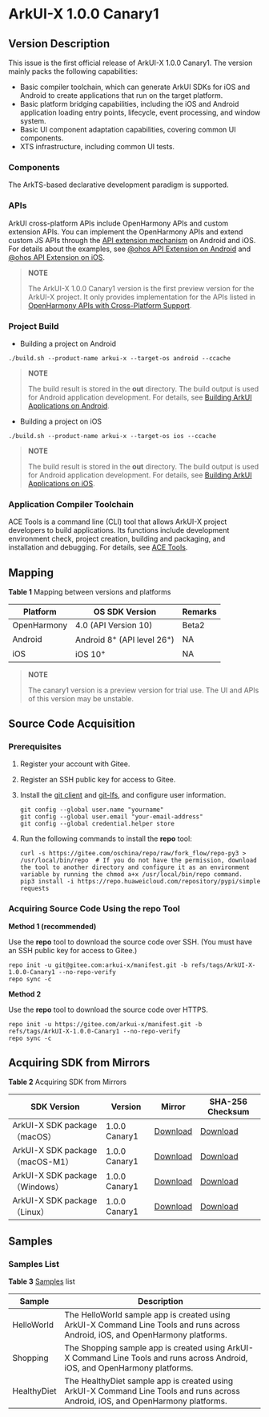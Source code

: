 # ArkUI-X 1.0.0 Canary1

## Version Description

This issue is the first official release of ArkUI-X 1.0.0 Canary1. The version mainly packs the following capabilities:

- Basic compiler toolchain, which can generate ArkUI SDKs for iOS and Android to create applications that run on the target platform.
- Basic platform bridging capabilities, including the iOS and Android application loading entry points, lifecycle, event processing, and window system.
- Basic UI component adaptation capabilities, covering common UI components.
- XTS infrastructure, including common UI tests.

### Components

The ArkTS-based declarative development paradigm is supported.

### APIs

ArkUI cross-platform APIs include OpenHarmony APIs and custom extension APIs. You can implement the OpenHarmony APIs and extend custom JS APIs through the [API extension mechanism](../framework-dev/napi/napi-guidelines.md) on Android and iOS. For details about the examples, see [@ohos API Extension on Android](../contribute/tutorial/how-to-use-napi-on-Android.md) and [@ohos API Extension on iOS](../contribute/tutorial/how-to-use-napi-on-iOS.md).

>**NOTE**
>
>The ArkUI-X 1.0.0 Canary1 version is the first preview version for the ArkUI-X project. It only provides implementation for the APIs listed in [OpenHarmony APIs with Cross-Platform Support](../application-dev/reference/apis/readme.md).

### Project Build

* Building a project on Android

```
./build.sh --product-name arkui-x --target-os android --ccache
```

> **NOTE**
>
> The build result is stored in the **out** directory. The build output is used for Android application development. For details, see [Building ArkUI Applications on Android](../contribute/tutorial/how-to-build-Android-app.md).

* Building a project on iOS

```
./build.sh --product-name arkui-x --target-os ios --ccache
```

> **NOTE**
>
> The build result is stored in the **out** directory. The build output is used for Android application development. For details, see [Building ArkUI Applications on iOS](../contribute/tutorial/how-to-build-iOS-app.md).

### Application Compiler Toolchain

ACE Tools is a command line (CLI) tool that allows ArkUI-X project developers to build applications. Its functions include development environment check, project creation, building and packaging, and installation and debugging. For details, see [ACE Tools](https://gitee.com/arkui-x/cli/blob/master/README-EN.md).


## Mapping

**Table 1** Mapping between versions and platforms

| Platform   | OS SDK Version             | Remarks|
| ----------- | ----------------------------------- | ---- |
| OpenHarmony | 4.0 (API Version 10) |  Beta2  |
| Android     | Android 8<sup>+</sup> (API level 26<sup>+</sup>)       | NA   |
| iOS         | iOS 10<sup>+</sup>                             | NA   |

>**NOTE**
>
>The canary1 version is a preview version for trial use. The UI and APIs of this version may be unstable.

## Source Code Acquisition

### Prerequisites

1. Register your account with Gitee.

2. Register an SSH public key for access to Gitee.

3. Install the [git client](https://git-scm.com/book/en/v2/Getting-Started-Installing-Git) and [git-lfs](https://gitee.com/vcs-all-in-one/git-lfs?_from=gitee_search#downloading), and configure user information.
  
   ```
   git config --global user.name "yourname"
   git config --global user.email "your-email-address"
   git config --global credential.helper store
   ```

4. Run the following commands to install the **repo** tool:
  
   ```
   curl -s https://gitee.com/oschina/repo/raw/fork_flow/repo-py3 > /usr/local/bin/repo  # If you do not have the permission, download the tool to another directory and configure it as an environment variable by running the chmod a+x /usr/local/bin/repo command.
   pip3 install -i https://repo.huaweicloud.com/repository/pypi/simple requests
   ```


### Acquiring Source Code Using the repo Tool

**Method 1 (recommended)**

Use the **repo** tool to download the source code over SSH. (You must have an SSH public key for access to Gitee.)


```
repo init -u git@gitee.com:arkui-x/manifest.git -b refs/tags/ArkUI-X-1.0.0-Canary1 --no-repo-verify
repo sync -c
```

**Method 2**

Use the **repo** tool to download the source code over HTTPS.


```
repo init -u https://gitee.com/arkui-x/manifest.git -b refs/tags/ArkUI-X-1.0.0-Canary1 --no-repo-verify
repo sync -c
```

## Acquiring SDK from Mirrors

**Table 2** Acquiring SDK from Mirrors

| SDK Version                                 | Version| Mirror| SHA-256 Checksum|
| ----------------------------------------- | ------------ | ------------ | ---------------- |
| ArkUI-X SDK package（macOS）  | 1.0.0 Canary1 | [Download](https://repo.huaweicloud.com/arkui-crossplatform/sdk/0.0.9.6/darwin/arkui-x-darwin-x64-0.0.9.6-Canary1.zip)   | [Download](https://repo.huaweicloud.com/arkui-crossplatform/sdk/0.0.9.6/darwin/arkui-x-darwin-x64-0.0.9.6-Canary1.zip.sha256) |
| ArkUI-X SDK package（macOS-M1）    | 1.0.0 Canary1 | [Download](https://repo.huaweicloud.com/arkui-crossplatform/sdk/0.0.9.6/darwin/arkui-x-darwin-arm64-0.0.9.6-Canary1.zip)   | [Download](https://repo.huaweicloud.com/arkui-crossplatform/sdk/0.0.9.6/darwin/arkui-x-darwin-arm64-0.0.9.6-Canary1.zip.sha256) |
| ArkUI-X SDK package（Windows）    | 1.0.0 Canary1 | [Download](https://repo.huaweicloud.com/arkui-crossplatform/sdk/0.0.9.6/windows/arkui-x-windows-x64-0.0.9.6-Canary1.zip)   | [Download](https://repo.huaweicloud.com/arkui-crossplatform/sdk/0.0.9.6/windows/arkui-x-windows-x64-0.0.9.6-Canary1.zip.sha256) |
| ArkUI-X SDK package（Linux）    | 1.0.0 Canary1 | [Download](https://repo.huaweicloud.com/arkui-crossplatform/sdk/0.0.9.6/linux/arkui-x-linux-x64-0.0.9.6-Canary1.zip)     | [Download](https://repo.huaweicloud.com/arkui-crossplatform/sdk/0.0.9.6/linux/arkui-x-linux-x64-0.0.9.6-Canary1.zip.sha256) |
## Samples

### Samples List

**Table 3** [Samples](https://gitee.com/arkui-x/samples) list

| Sample     | Description                                                        |
| ------------- | ------------------------------------------------------------ |
| HelloWorld | The HelloWorld sample app is created using ArkUI-X Command Line Tools and runs across Android, iOS, and OpenHarmony platforms.|
| Shopping | The Shopping sample app is created using ArkUI-X Command Line Tools and runs across Android, iOS, and OpenHarmony platforms.  |
| HealthyDiet | The HealthyDiet sample app is created using ArkUI-X Command Line Tools and runs across Android, iOS, and OpenHarmony platforms.|
